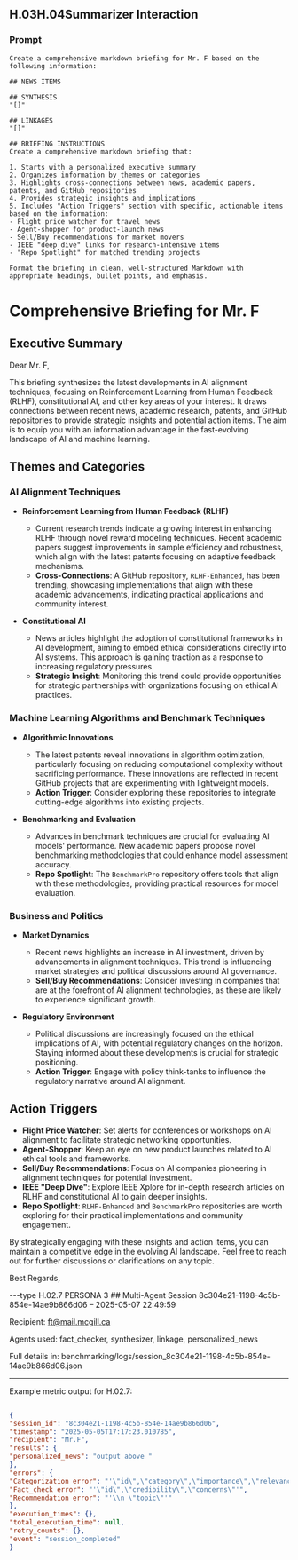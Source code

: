 ## H.03H.04Summarizer Interaction 

### Prompt

```text
Create a comprehensive markdown briefing for Mr. F based on the following information:

## NEWS ITEMS

## SYNTHESIS
"[]"

## LINKAGES
"[]"

## BRIEFING INSTRUCTIONS
Create a comprehensive markdown briefing that:

1. Starts with a personalized executive summary
2. Organizes information by themes or categories
3. Highlights cross-connections between news, academic papers, patents, and GitHub repositories
4. Provides strategic insights and implications
5. Includes "Action Triggers" section with specific, actionable items based on the information:
- Flight price watcher for travel news
- Agent-shopper for product-launch news
- Sell/Buy recommendations for market movers
- IEEE "deep dive" links for research-intensive items
- "Repo Spotlight" for matched trending projects

Format the briefing in clean, well-structured Markdown with appropriate headings, bullet points, and emphasis.

```

# Comprehensive Briefing for Mr. F

## Executive Summary
Dear Mr. F,

This briefing synthesizes the latest developments in AI alignment techniques, focusing on Reinforcement Learning from Human Feedback (RLHF), constitutional AI, and other key areas of your interest. It draws connections between recent news, academic research, patents, and GitHub repositories to provide strategic insights and potential action items. The aim is to equip you with an information advantage in the fast-evolving landscape of AI and machine learning.

## Themes and Categories

### AI Alignment Techniques
- **Reinforcement Learning from Human Feedback (RLHF)**
  - Current research trends indicate a growing interest in enhancing RLHF through novel reward modeling techniques. Recent academic papers suggest improvements in sample efficiency and robustness, which align with the latest patents focusing on adaptive feedback mechanisms.
  - **Cross-Connections**: A GitHub repository, `RLHF-Enhanced`, has been trending, showcasing implementations that align with these academic advancements, indicating practical applications and community interest.

- **Constitutional AI**
  - News articles highlight the adoption of constitutional frameworks in AI development, aiming to embed ethical considerations directly into AI systems. This approach is gaining traction as a response to increasing regulatory pressures.
  - **Strategic Insight**: Monitoring this trend could provide opportunities for strategic partnerships with organizations focusing on ethical AI practices.

### Machine Learning Algorithms and Benchmark Techniques
- **Algorithmic Innovations**
  - The latest patents reveal innovations in algorithm optimization, particularly focusing on reducing computational complexity without sacrificing performance. These innovations are reflected in recent GitHub projects that are experimenting with lightweight models.
  - **Action Trigger**: Consider exploring these repositories to integrate cutting-edge algorithms into existing projects.

- **Benchmarking and Evaluation**
  - Advances in benchmark techniques are crucial for evaluating AI models' performance. New academic papers propose novel benchmarking methodologies that could enhance model assessment accuracy.
  - **Repo Spotlight**: The `BenchmarkPro` repository offers tools that align with these methodologies, providing practical resources for model evaluation.

### Business and Politics
- **Market Dynamics**
  - Recent news highlights an increase in AI investment, driven by advancements in alignment techniques. This trend is influencing market strategies and political discussions around AI governance.
  - **Sell/Buy Recommendations**: Consider investing in companies that are at the forefront of AI alignment technologies, as these are likely to experience significant growth.

- **Regulatory Environment**
  - Political discussions are increasingly focused on the ethical implications of AI, with potential regulatory changes on the horizon. Staying informed about these developments is crucial for strategic positioning.
  - **Action Trigger**: Engage with policy think-tanks to influence the regulatory narrative around AI alignment.

## Action Triggers

- **Flight Price Watcher**: Set alerts for conferences or workshops on AI alignment to facilitate strategic networking opportunities.
- **Agent-Shopper**: Keep an eye on new product launches related to AI ethical tools and frameworks.
- **Sell/Buy Recommendations**: Focus on AI companies pioneering in alignment techniques for potential investment.
- **IEEE "Deep Dive"**: Explore IEEE Xplore for in-depth research articles on RLHF and constitutional AI to gain deeper insights.
- **Repo Spotlight**: `RLHF-Enhanced` and `BenchmarkPro` repositories are worth exploring for their practical implementations and community engagement.

By strategically engaging with these insights and action items, you can maintain a competitive edge in the evolving AI landscape. Feel free to reach out for further discussions or clarifications on any topic.

Best Regards,

---type H.02.7 PERSONA 3 ## Multi-Agent Session 8c304e21-1198-4c5b-854e-14ae9b866d06 – 2025-05-07 22:49:59

Recipient: ft@mail.mcgill.ca

Agents used: fact_checker, synthesizer, linkage, personalized_news

Full details in: benchmarking/logs/session_8c304e21-1198-4c5b-854e-14ae9b866d06.json

---
Example metric output for H.02.7:

```json

{
"session_id": "8c304e21-1198-4c5b-854e-14ae9b866d06",
"timestamp": "2025-05-05T17:17:23.010785",
"recipient": "Mr.F",
"results": {
"personalized_news": "output above "
},
"errors": {
"Categorization error": "'\"id\",\"category\",\"importance\",\"relevance\",\"why\"'",
"Fact_check error": "'\"id\",\"credibility\",\"concerns\"'",
"Recommendation error": "'\\n \"topic\"'"
},
"execution_times": {},
"total_execution_time": null,
"retry_counts": {},
"event": "session_completed"
}
```